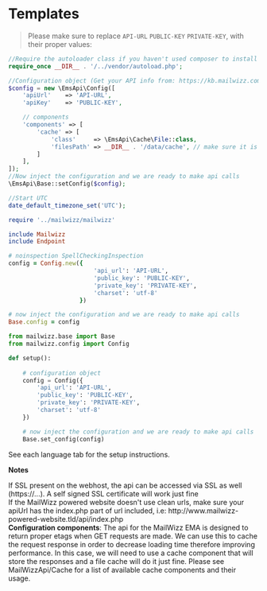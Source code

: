 # Templates
 
> Please make sure to replace `API-URL` `PUBLIC-KEY` `PRIVATE-KEY`, with their proper values:

```php
//Require the autoloader class if you haven't used composer to install the package
require_once __DIR__ . '/../vendor/autoload.php';

//Configuration object (Get your API info from: https://kb.mailwizz.com/articles/find-api-info/) :
$config = new \EmsApi\Config([
    'apiUrl'    => 'API-URL',
    'apiKey'    => 'PUBLIC-KEY',

    // components
    'components' => [
        'cache' => [
            'class'     => \EmsApi\Cache\File::class,
            'filesPath' => __DIR__ . '/data/cache', // make sure it is writable by webserver
        ]
    ],
]);
//Now inject the configuration and we are ready to make api calls
\EmsApi\Base::setConfig($config);

//Start UTC
date_default_timezone_set('UTC');
```

```ruby
require '../mailwizz/mailwizz'

include Mailwizz
include Endpoint

# noinspection SpellCheckingInspection
config = Config.new({
                        'api_url': 'API-URL',
                        'public_key': 'PUBLIC-KEY',
                        'private_key': 'PRIVATE-KEY',
                        'charset': 'utf-8'
                    })

# now inject the configuration and we are ready to make api calls
Base.config = config
```

```python
from mailwizz.base import Base
from mailwizz.config import Config

def setup():
  
    # configuration object
    config = Config({
        'api_url': 'API-URL',
        'public_key': 'PUBLIC-KEY',
        'private_key': 'PRIVATE-KEY',
        'charset': 'utf-8'
    })

    # now inject the configuration and we are ready to make api calls
    Base.set_config(config)
```
See each language tab for the setup instructions.

**Notes**
<aside class="notice">
If SSL present on the webhost, the api can be accessed via SSL as well (https://...). A self signed SSL certificate will work just fine
</aside>

<aside class="notice">
If the MailWizz powered website doesn't use clean urls, make sure your apiUrl has the index.php part of url included, i.e: http://www.mailwizz-powered-website.tld/api/index.php
</aside>

<aside class="notice">
<b>Configuration components</b>: The api for the MailWizz EMA is designed to return proper etags when GET requests are made. We can use this to cache the request response in order to decrease loading time therefore improving performance. In this case, we will need to use a cache component that will store the responses and a file cache will do it just fine. Please see MailWizzApi/Cache for a list of available cache components and their usage.
</aside>

